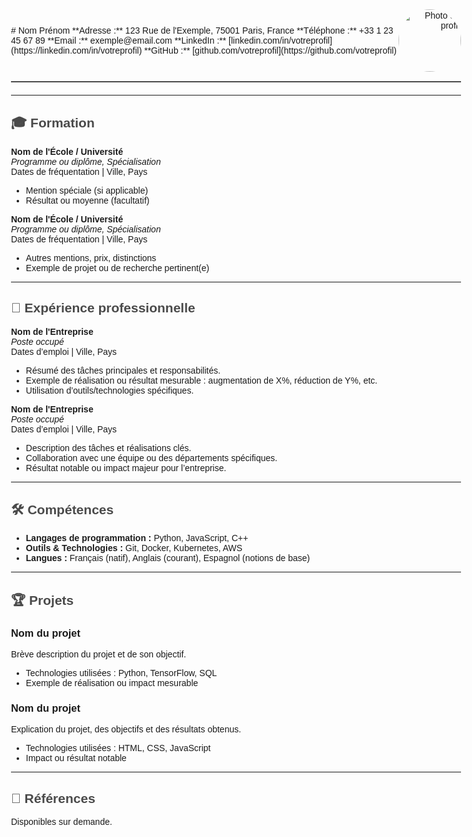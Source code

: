 <style>
  /* Centre la page et donne une largeur max */
  body {
    max-width: 75%;
    margin: auto;
    font-family: Arial, sans-serif;
  }
  /* Mise en forme pour l'en-tête */
  .header {
    display: flex;
    align-items: center;
    justify-content: space-between;
    margin-bottom: 20px;
    border-bottom: 2px solid #4a4a4a;
    padding-bottom: 15px;
  }
  .header img {
    border-radius: 50%;
    width: 100px;
    height: 100px;
  }
  .contact-info {
    text-align: right;
  }
  h1, h2 {
    color: #4a4a4a;
  }
</style>

<div class="header">
    # Nom Prénom
    **Adresse :** 123 Rue de l'Exemple, 75001 Paris, France  
    **Téléphone :** +33 1 23 45 67 89  
    **Email :** exemple@email.com  
    **LinkedIn :** [linkedin.com/in/votreprofil](https://linkedin.com/in/votreprofil)  
    **GitHub :** [github.com/votreprofil](https://github.com/votreprofil)
  <div class="contact-info">
    <img src="votre-photo.jpg" alt="Photo de profil">
  </div>
</div>

---

## 🎓 Formation

**Nom de l'École / Université**  
_Programme ou diplôme, Spécialisation_  
Dates de fréquentation | Ville, Pays

- Mention spéciale (si applicable)
- Résultat ou moyenne (facultatif)

**Nom de l'École / Université**  
_Programme ou diplôme, Spécialisation_  
Dates de fréquentation | Ville, Pays

- Autres mentions, prix, distinctions
- Exemple de projet ou de recherche pertinent(e)

---

## 💼 Expérience professionnelle

**Nom de l'Entreprise**  
_Poste occupé_  
Dates d’emploi | Ville, Pays

- Résumé des tâches principales et responsabilités.
- Exemple de réalisation ou résultat mesurable : augmentation de X%, réduction de Y%, etc.
- Utilisation d’outils/technologies spécifiques.

**Nom de l'Entreprise**  
_Poste occupé_  
Dates d’emploi | Ville, Pays

- Description des tâches et réalisations clés.
- Collaboration avec une équipe ou des départements spécifiques.
- Résultat notable ou impact majeur pour l’entreprise.

---

## 🛠 Compétences

- **Langages de programmation :** Python, JavaScript, C++
- **Outils & Technologies :** Git, Docker, Kubernetes, AWS
- **Langues :** Français (natif), Anglais (courant), Espagnol (notions de base)

---

## 🏆 Projets

### Nom du projet
Brève description du projet et de son objectif.

- Technologies utilisées : Python, TensorFlow, SQL
- Exemple de réalisation ou impact mesurable

### Nom du projet
Explication du projet, des objectifs et des résultats obtenus.

- Technologies utilisées : HTML, CSS, JavaScript
- Impact ou résultat notable

---

## 👥 Références

Disponibles sur demande.
